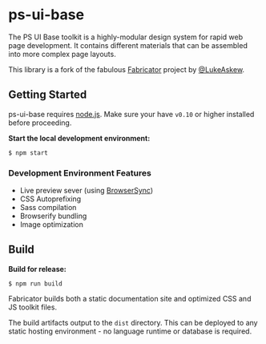 # ps-ui-base

The PS UI Base toolkit is a highly-modular design system for rapid web page development. It contains different materials that can be assembled into more complex page layouts.

This library is a fork of the fabulous [Fabricator](https://fbrctr.github.io/) project by [@LukeAskew](https://twitter.com/LukeAskew/).

## Getting Started

ps-ui-base requires [node.js](http://nodejs.org). Make sure your have `v0.10` or higher installed before proceeding.

**Start the local development environment:**

```
$ npm start
```

### Development Environment Features

- Live preview sever (using [BrowserSync](http://www.browsersync.io/))
- CSS Autoprefixing
- Sass compilation
- Browserify bundling
- Image optimization

## Build

**Build for release:**

```
$ npm run build
```

Fabricator builds both a static documentation site and optimized CSS and JS toolkit files.

The build artifacts output to the `dist` directory. This can be deployed to any static hosting environment - no language runtime or database is required.

